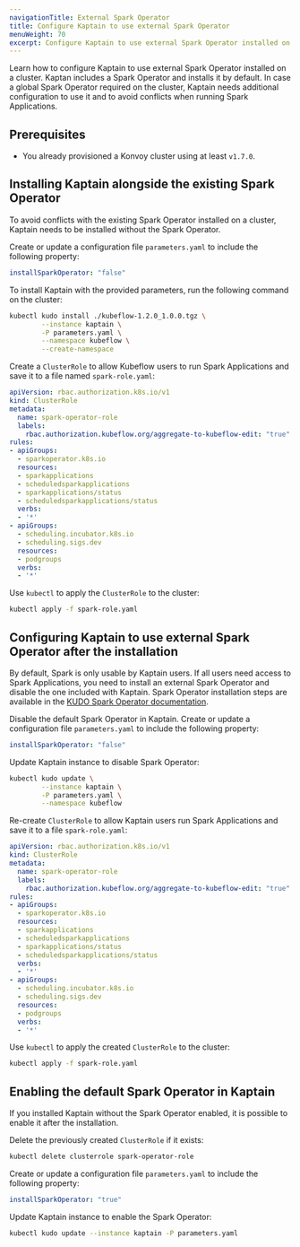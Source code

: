 ```yaml
---
navigationTitle: External Spark Operator
title: Configure Kaptain to use external Spark Operator
menuWeight: 70
excerpt: Configure Kaptain to use external Spark Operator installed on a cluster
---
```


Learn how to configure Kaptain to use external Spark Operator installed on a cluster. 
Kaptan includes a Spark Operator and installs it by default. In case a global Spark Operator required on the cluster,
Kaptain needs additional configuration to use it and to avoid conflicts when running Spark Applications. 

## Prerequisites

-   You already provisioned a Konvoy cluster using at least `v1.7.0`.

## Installing Kaptain alongside the existing Spark Operator
To avoid conflicts with the existing Spark Operator installed on a cluster, Kaptain needs to be installed
without the Spark Operator.

Create or update a configuration file `parameters.yaml` to include the following property:
```yaml
installSparkOperator: "false"
```

To install Kaptain with the provided parameters, run the following command on the cluster:
```bash
kubectl kudo install ./kubeflow-1.2.0_1.0.0.tgz \
		--instance kaptain \
		-P parameters.yaml \
		--namespace kubeflow \
		--create-namespace
```

Create a `ClusterRole` to allow Kubeflow users to run Spark Applications and save it to a file named `spark-role.yaml`:

```yaml
apiVersion: rbac.authorization.k8s.io/v1
kind: ClusterRole
metadata:
  name: spark-operator-role
  labels:
    rbac.authorization.kubeflow.org/aggregate-to-kubeflow-edit: "true"
rules:
- apiGroups:
  - sparkoperator.k8s.io
  resources:
  - sparkapplications
  - scheduledsparkapplications
  - sparkapplications/status
  - scheduledsparkapplications/status
  verbs:
  - '*'
- apiGroups:
  - scheduling.incubator.k8s.io
  - scheduling.sigs.dev
  resources:
  - podgroups
  verbs:
  - '*'
```

Use `kubectl` to apply the `ClusterRole` to the cluster:

```bash
kubectl apply -f spark-role.yaml
```

## Configuring Kaptain to use external Spark Operator after the installation
By default, Spark is only usable by Kaptain users.
If all users need access to Spark Applications, you need to install an external Spark Operator and disable the one included with Kaptain.
Spark Operator installation steps are available in the [KUDO Spark Operator documentation](https://github.com/kudobuilder/operators/tree/master/repository/spark).


Disable the default Spark Operator in Kaptain. Create or update a configuration file `parameters.yaml` to include the following property:
```yaml
installSparkOperator: "false"
```

Update Kaptain instance to disable Spark Operator:
```bash
kubectl kudo update \
		--instance kaptain \
		-P parameters.yaml \
		--namespace kubeflow
```

Re-create `ClusterRole` to allow Kaptain users run Spark Applications and save it to a file `spark-role.yaml`:

```yaml
apiVersion: rbac.authorization.k8s.io/v1
kind: ClusterRole
metadata:
  name: spark-operator-role
  labels:
    rbac.authorization.kubeflow.org/aggregate-to-kubeflow-edit: "true"
rules:
- apiGroups:
  - sparkoperator.k8s.io
  resources:
  - sparkapplications
  - scheduledsparkapplications
  - sparkapplications/status
  - scheduledsparkapplications/status
  verbs:
  - '*'
- apiGroups:
  - scheduling.incubator.k8s.io
  - scheduling.sigs.dev
  resources:
  - podgroups
  verbs:
  - '*'
```

Use `kubectl` to apply the created `ClusterRole` to the cluster:

```bash
kubectl apply -f spark-role.yaml
```

## Enabling the default Spark Operator in Kaptain
If you installed Kaptain without the Spark Operator enabled, it is possible to enable it after the installation.

Delete the previously created `ClusterRole` if it exists:
```bash
kubectl delete clusterrole spark-operator-role
```

Create or update a configuration file `parameters.yaml` to include the following property:
```yaml
installSparkOperator: "true"
```

Update Kaptain instance to enable the Spark Operator:
```bash
kubectl kudo update --instance kaptain -P parameters.yaml
```
  


